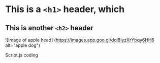 # This is a `<h1>` header, which 
## This is another `<h2>` header 
![Image of apple head] (https://images.app.goo.gl/dqi8iyzXrYbqy6HH6 alt="apple dog")

Script.js coding
